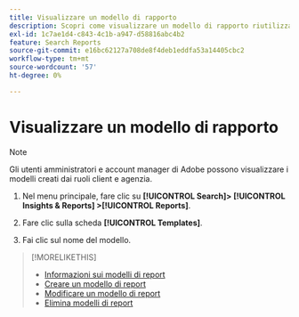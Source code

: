 ```yaml
---
title: Visualizzare un modello di rapporto
description: Scopri come visualizzare un modello di rapporto riutilizzabile.
exl-id: 1c7ae1d4-c843-4c1b-a947-d58816abc4b2
feature: Search Reports
source-git-commit: e16bc62127a708de8f4deb1eddfa53a14405cbc2
workflow-type: tm+mt
source-wordcount: '57'
ht-degree: 0%

---
```


# Visualizzare un modello di rapporto

>[!NOTE]
>
>Gli utenti amministratori e account manager di Adobe possono visualizzare i modelli creati dai ruoli client e agenzia.

1. Nel menu principale, fare clic su **[!UICONTROL Search]> [!UICONTROL Insights & Reports] >[!UICONTROL Reports]**.

1. Fare clic sulla scheda **[!UICONTROL Templates]**.

1. Fai clic sul nome del modello.

>[!MORELIKETHIS]
>
>* [Informazioni sui modelli di report](template-about.md)
>* [Creare un modello di report](template-create.md)
>* [Modificare un modello di report](template-edit.md)
>* [Elimina modelli di report](template-delete.md)
